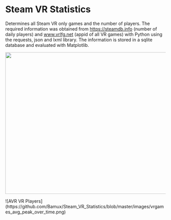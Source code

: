 # Steam VR Statistics
Determines all Steam VR only games and the number of players. The required information was obtained from https://steamdb.info (number of daily players) and www.vrlfg.net (appid of all VR games) with Python using the requests, json and lxml library. The information is stored in a sqlite database and evaluated with Matplotlib.
<p align="center">
  <img width="828" height="445" src="https://github.com/Bamux/Steam_VR_Statistics/blob/master/images/vrgames_top10_2020.png">
</p>
![AVR VR Players](https://github.com/Bamux/Steam_VR_Statistics/blob/master/images/vrgames_avg_peak_over_time.png)

